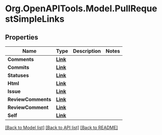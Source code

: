 # Org.OpenAPITools.Model.PullRequestSimpleLinks

## Properties

Name | Type | Description | Notes
------------ | ------------- | ------------- | -------------
**Comments** | [**Link**](Link.md) |  | 
**Commits** | [**Link**](Link.md) |  | 
**Statuses** | [**Link**](Link.md) |  | 
**Html** | [**Link**](Link.md) |  | 
**Issue** | [**Link**](Link.md) |  | 
**ReviewComments** | [**Link**](Link.md) |  | 
**ReviewComment** | [**Link**](Link.md) |  | 
**Self** | [**Link**](Link.md) |  | 

[[Back to Model list]](../README.md#documentation-for-models) [[Back to API list]](../README.md#documentation-for-api-endpoints) [[Back to README]](../README.md)

